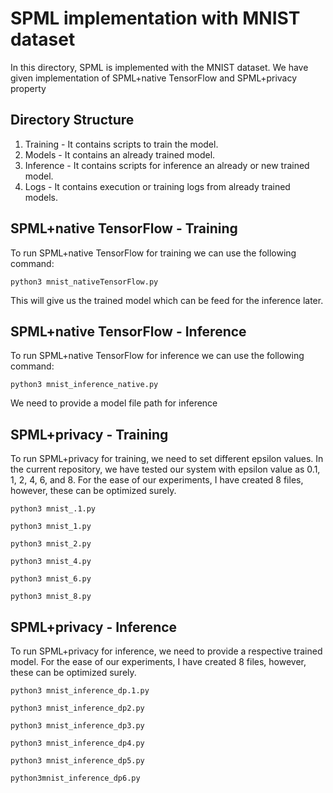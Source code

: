 # SPML implementation with MNIST dataset 

In this directory, SPML is implemented with the MNIST dataset. 
We have given implementation of SPML+native TensorFlow and SPML+privacy property

## Directory Structure
1. Training - It contains scripts to train the model.
2. Models - It contains an already trained model.
3. Inference - It contains scripts for inference an already or new trained model.
4. Logs - It contains execution or training logs from already trained models.

## SPML+native TensorFlow - Training
To run SPML+native TensorFlow for training we can use the following command:
```
python3 mnist_nativeTensorFlow.py
```
This will give us the trained model which can be feed for the inference later.

## SPML+native TensorFlow - Inference
To run SPML+native TensorFlow for inference we can use the following command:
```
python3 mnist_inference_native.py
```
We need to provide a model file path for inference

## SPML+privacy - Training
To run SPML+privacy for training, we need to set different epsilon values. In the current repository, we have tested our system with epsilon value as 0.1, 1, 2, 4, 6, and 8.
For the ease of our experiments, I have created 8 files, however, these can be optimized surely.

```
python3 mnist_.1.py
```

```
python3 mnist_1.py
```

```
python3 mnist_2.py
```

```
python3 mnist_4.py
```

```
python3 mnist_6.py
```

```
python3 mnist_8.py
```


## SPML+privacy - Inference
To run SPML+privacy for inference, we need to provide a respective trained model.
For the ease of our experiments, I have created 8 files, however, these can be optimized surely.

```
python3 mnist_inference_dp.1.py
```

```
python3 mnist_inference_dp2.py
```

```
python3 mnist_inference_dp3.py
```

```
python3 mnist_inference_dp4.py
```

```
python3 mnist_inference_dp5.py
```

```
python3mnist_inference_dp6.py
```

